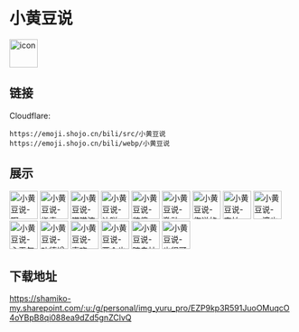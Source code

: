 # 小黄豆说
<img src="https://emoji.shojo.cn/bili/src/小黄豆说/icon.png" width="50" height="50" alt="icon">

## 链接
Cloudflare:
```
https://emoji.shojo.cn/bili/src/小黄豆说
https://emoji.shojo.cn/bili/webp/小黄豆说
```
## 展示
<img src="https://emoji.shojo.cn/bili/src/小黄豆说/小黄豆说-啊...png" width="50" height="50" alt="小黄豆说-啊..">
<img src="https://emoji.shojo.cn/bili/src/小黄豆说/小黄豆说-指责.png" width="50" height="50" alt="小黄豆说-指责">
<img src="https://emoji.shojo.cn/bili/src/小黄豆说/小黄豆说-猫猫流泪.png" width="50" height="50" alt="小黄豆说-猫猫流泪">
<img src="https://emoji.shojo.cn/bili/src/小黄豆说/小黄豆说-达咩.png" width="50" height="50" alt="小黄豆说-达咩">
<img src="https://emoji.shojo.cn/bili/src/小黄豆说/小黄豆说-装傻.png" width="50" height="50" alt="小黄豆说-装傻">
<img src="https://emoji.shojo.cn/bili/src/小黄豆说/小黄豆说-激动.png" width="50" height="50" alt="小黄豆说-激动">
<img src="https://emoji.shojo.cn/bili/src/小黄豆说/小黄豆说-您说的对.png" width="50" height="50" alt="小黄豆说-您说的对">
<img src="https://emoji.shojo.cn/bili/src/小黄豆说/小黄豆说-害怕.png" width="50" height="50" alt="小黄豆说-害怕">
<img src="https://emoji.shojo.cn/bili/src/小黄豆说/小黄豆说-一滴也没.png" width="50" height="50" alt="小黄豆说-一滴也没">
<img src="https://emoji.shojo.cn/bili/src/小黄豆说/小黄豆说-心平气和.png" width="50" height="50" alt="小黄豆说-心平气和">
<img src="https://emoji.shojo.cn/bili/src/小黄豆说/小黄豆说-功德增加.png" width="50" height="50" alt="小黄豆说-功德增加">
<img src="https://emoji.shojo.cn/bili/src/小黄豆说/小黄豆说-喜欢.png" width="50" height="50" alt="小黄豆说-喜欢">
<img src="https://emoji.shojo.cn/bili/src/小黄豆说/小黄豆说-两个也.png" width="50" height="50" alt="小黄豆说-两个也">
<img src="https://emoji.shojo.cn/bili/src/小黄豆说/小黄豆说-暗自神伤.png" width="50" height="50" alt="小黄豆说-暗自神伤">
<img src="https://emoji.shojo.cn/bili/src/小黄豆说/小黄豆说-也很可爱.png" width="50" height="50" alt="小黄豆说-也很可爱">

## 下载地址

https://shamiko-my.sharepoint.com/:u:/g/personal/img_yuru_pro/EZP9kp3R591JuoOMuqcO4oYBpB8qi088ea9dZd5gnZClvQ